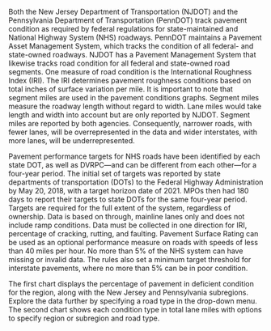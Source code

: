 Both the New Jersey Department of Transportation (NJDOT) and the Pennsylvania Department of Transportation (PennDOT) track pavement condition as required by federal regulations for state-maintained and National Highway System (NHS) roadways. PennDOT maintains a Pavement Asset Management System, which tracks the condition of all federal- and state-owned roadways. NJDOT has a Pavement Management System that likewise tracks road condition for all federal and state-owned road segments. One measure of road condition is the International Roughness Index (IRI). The IRI determines pavement roughness conditions based on total inches of surface variation per mile. It is important to note that segment miles are used in the pavement conditions graphs. Segment miles measure the roadway length without regard to width. Lane miles would take length and width into account but are only reported by NJDOT. Segment miles are reported by both agencies. Consequently, narrower roads, with fewer lanes, will be overrepresented in the data and wider interstates, with more lanes, will be underrepresented.

Pavement performance targets for NHS roads have been identified by each state DOT, as well as DVRPC—and can be different from each other—for a four-year period. The initial set of targets was reported by state departments of transportation (DOTs) to the Federal Highway Administration by May 20, 2018, with a target horizon date of 2021. MPOs then had 180 days to report their targets to state DOTs for the same four-year period. Targets are required for the full extent of the system, regardless of ownership. Data is based on through, mainline lanes only and does not include ramp conditions. Data must be collected in one direction for IRI, percentage of cracking, rutting, and faulting. Pavement Surface Rating can be used as an optional performance measure on roads with speeds of less than 40 miles per hour. No more than 5% of the NHS system can have missing or invalid data. The rules also set a minimum target threshold for interstate pavements, where no more than 5% can be in poor condition.

The first chart displays the percentage of pavement in deficient condition for the region, along with the New Jersey and Pennsylvania subregions. Explore the data further by specifying a road type in the drop-down menu. The second chart shows each condition type in total lane miles with options to specify region or subregion and road type.